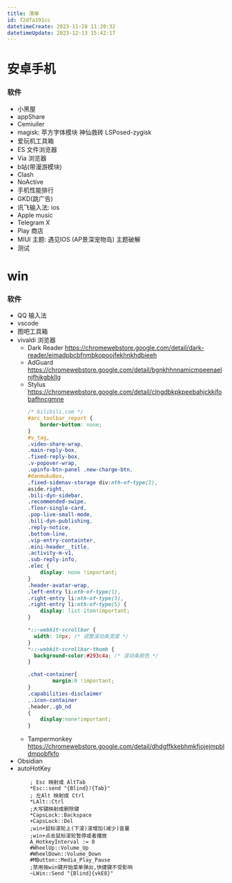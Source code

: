 ```yaml
---
title: 清单
id: f2dfa191cc
datetimeCreate: 2023-11-28 11:20:32
datetimeUpdate: 2023-12-13 15:42:17
---
```


# 安卓手机
### 软件
- 小黑屋
- appShare
- Cemiuiler
- magisk: 苹方字体模块 神仙救砖 LSPosed-zygisk 
- 爱玩机工具箱
- ES 文件浏览器
- Via 浏览器
- b站(带漫游模块)
- Clash
- NoActive
- 手机性能排行
- GKD(跳广告)
- 讯飞输入法: ios
- Apple music
- Telegram X
- Play 商店
- MIUI 主题: 遇见IOS (AP景深宠物岛) 主题破解
- 测试

# win
### 软件
- QQ 输入法
- vscode
- 图吧工具箱
- vivaldi 浏览器
	- Dark Reader https://chromewebstore.google.com/detail/dark-reader/eimadpbcbfnmbkopoojfekhnkhdbieeh
	- AdGuard https://chromewebstore.google.com/detail/bgnkhhnnamicmpeenaelnjfhikgbkllg
	- Stylus https://chromewebstore.google.com/detail/clngdbkpkpeebahjckkjfobafhncgmne
		```css
		/* bilibili.com */
		#arc_toolbar_report {
		    border-bottom: none;
		}
		#v_tag,
		.video-share-wrap,
		.main-reply-box,
		.fixed-reply-box,
		.v-popover-wrap,
		.upinfo-btn-panel .new-charge-btn,
		#danmukuBox,
		.fixed-sidenav-storage div:nth-of-type(2),
		aside.right,
		.bili-dyn-sidebar,
		.recommended-swipe,
		.floor-single-card,
		.pop-live-small-mode,
		.bili-dyn-publishing,
		.reply-notice,
		.bottom-line,
		.vip-entry-containter,
		.mini-header__title,
		.activity-m-v1,
		.sub-reply-info,
		.elec {
		    display: none !important;
		}
		.header-avatar-wrap,
		.left-entry li:nth-of-type(1),
		.right-entry li:nth-of-type(3),
		.right-entry li:nth-of-type(5) {
		    display: list-item!important;
		}
		
		*::-webkit-scrollbar {
		  width: 10px; /* 调整滚动条宽度 */
		}
		*::-webkit-scrollbar-thumb {
		  background-color:#293c4a; /* 滚动条颜色 */
		}

		.chat-container{
		        margin:0 !important;
		}
		.capabilities-disclaimer
		,.icon-container
		,header,.gb_nd
		{
		    display:none!important;
		}
		```
	- Tampermonkey https://chromewebstore.google.com/detail/dhdgffkkebhmkfjojejmpbldmpobfkfo
- Obsidian
- autoHotKey
	```
		; Esc 映射成 AltTab
		*Esc::send "{Blind}!{Tab}"
		; 左Alt 映射成 Ctrl
		*LAlt::Ctrl
		;大写键映射成删除键
		*CapsLock::Backspace
		+CapsLock::Del
		;win+鼠标滚轮上(下滚)滚增加(减少)音量
		;win+点击鼠标滚轮暂停或者播放
		A_HotkeyInterval := 0
		#WheelUp::Volume_Up
		#WheelDown::Volume_Down
		#MButton::Media_Play_Pause
		;禁用按win键开始菜单弹出,快捷键不受影响
		~LWin::Send "{Blind}{vkE8}"
	```